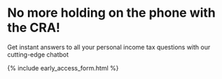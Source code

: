# No more holding on the phone with the CRA!
Get instant answers to all your personal income tax questions with our cutting-edge chatbot

{% include early_access_form.html %}
